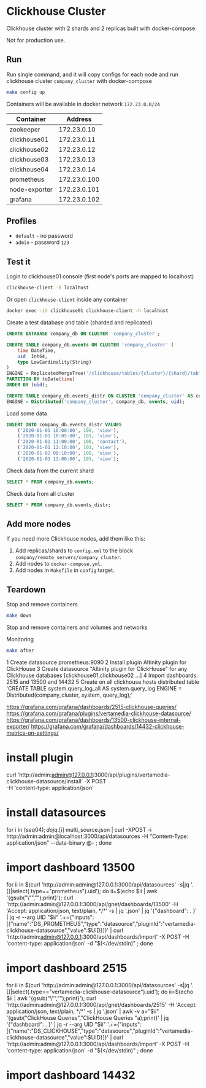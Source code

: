 # Clickhouse Cluster

Clickhouse cluster with 2 shards and 2 replicas built with docker-compose.

Not for production use.

## Run

Run single command, and it will copy configs for each node and
run clickhouse cluster `company_cluster` with docker-compose
```sh
make config up
```

Containers will be available in docker network `172.23.0.0/24`

| Container    | Address
| ------------ | -------
| zookeeper    | 172.23.0.10
| clickhouse01 | 172.23.0.11
| clickhouse02 | 172.23.0.12
| clickhouse03 | 172.23.0.13
| clickhouse04 | 172.23.0.14
| prometheus   | 172.23.0.100
| node-exporter| 172.23.0.101
| grafana      | 172.23.0.102

## Profiles

- `default` - no password
- `admin` - password `123`

## Test it

Login to clickhouse01 console (first node's ports are mapped to localhost)
```sh
clickhouse-client -h localhost
```

Or open `clickhouse-client` inside any container
```sh
docker exec -it clickhouse01 clickhouse-client -h localhost
```

Create a test database and table (sharded and replicated)
```sql
CREATE DATABASE company_db ON CLUSTER 'company_cluster';

CREATE TABLE company_db.events ON CLUSTER 'company_cluster' (
    time DateTime,
    uid  Int64,
    type LowCardinality(String)
)
ENGINE = ReplicatedMergeTree('/clickhouse/tables/{cluster}/{shard}/table', '{replica}')
PARTITION BY toDate(time)
ORDER BY (uid);

CREATE TABLE company_db.events_distr ON CLUSTER 'company_cluster' AS company_db.events
ENGINE = Distributed('company_cluster', company_db, events, uid);
```

Load some data
```sql
INSERT INTO company_db.events_distr VALUES
    ('2020-01-01 10:00:00', 100, 'view'),
    ('2020-01-01 10:05:00', 101, 'view'),
    ('2020-01-01 11:00:00', 100, 'contact'),
    ('2020-01-01 12:10:00', 101, 'view'),
    ('2020-01-02 08:10:00', 100, 'view'),
    ('2020-01-03 13:00:00', 103, 'view');
```

Check data from the current shard
```sql
SELECT * FROM company_db.events;
```

Check data from all cluster
```sql
SELECT * FROM company_db.events_distr;
```

## Add more nodes

If you need more Clickhouse nodes, add them like this:

1. Add replicas/shards to `config.xml` to the block `company/remote_servers/company_cluster`.
1. Add nodes to `docker-compose.yml`.
1. Add nodes in `Makefile` in `config` target.

## Teardown

Stop and remove containers
```sh
make down
```

Stop and remove containers and volumes and networks


Monitoring
```sh
make after
```
1 Create datasource prometheus:9090
2 Install plugin Altinity plugin for ClickHouse
3 Create datasource  "Altinity plugin for ClickHouse" for any Clickhouse databases [clickhouse01,clickhouse02 ...]
4 Import dashboards: 2515 and 13500 and 14432
5 Create on all clickhouse hosts distributed table 'CREATE TABLE system.query_log_all AS system.query_log ENGINE = Distributed(company_cluster, system, query_log);'

https://grafana.com/grafana/dashboards/2515-clickhouse-queries/
https://grafana.com/grafana/plugins/vertamedia-clickhouse-datasource/
https://grafana.com/grafana/dashboards/13500-clickhouse-internal-exporter/
https://grafana.com/grafana/dashboards/14432-clickhouse-metrics-on-settings/

# install plugin
curl 'http://admin:admin@127.0.0.1:3000/api/plugins/vertamedia-clickhouse-datasource/install' -X POST \
-H 'content-type: application/json'
# install datasources
for i in $(seq 0 4);do 
jq .[$i] multi_source.json | curl -XPOST -i http://admin:admin@localhost:3000/api/datasources -H "Content-Type: application/json" --data-binary @- ; 
done
# import dashboard 13500
for ii in $(curl 'http://admin:admin@127.0.0.1:3000/api/datasources' -s|jq '.[]|select(.type=="prometheus").uid'); do  ii=$(echo $ii | awk '{gsub("\"","");print}');  curl 'http://admin:admin@127.0.0.1:3000/api/gnet/dashboards/13500' -H 'Accept: application/json, text/plain, */*' -s | jq '.json' | jq '{"dashboard": . }' | jq -r --arg UID "$ii" '.+={"inputs":[{"name":"DS_PROMETHEUS","type":"datasource","pluginId":"vertamedia-clickhouse-datasource","value":$UID}]}' | curl 'http://admin:admin@127.0.0.1:3000/api/dashboards/import' -X POST -H 'content-type: application/json' -d "$(</dev/stdin)" ;  done

# import dashboard 2515
for ii in $(curl 'http://admin:admin@127.0.0.1:3000/api/datasources' -s|jq '.[]|select(.type=="vertamedia-clickhouse-datasource").uid'); do  ii=$(echo $ii | awk '{gsub("\"","");print}');  curl 'http://admin:admin@127.0.0.1:3000/api/gnet/dashboards/2515' -H 'Accept: application/json, text/plain, */*' -s | jq '.json' | awk -v a="$ii" '{gsub("ClickHouse Queries","ClickHouse Queries "a);print}' | jq '{"dashboard": . }' | jq -r --arg UID "$ii" '.+={"inputs":[{"name":"DS_CLICKHOUSE","type":"datasource","pluginId":"vertamedia-clickhouse-datasource","value":$UID}]}' | curl 'http://admin:admin@127.0.0.1:3000/api/dashboards/import' -X POST -H 'content-type: application/json' -d "$(</dev/stdin)" ;  done

# import dashboard 14432